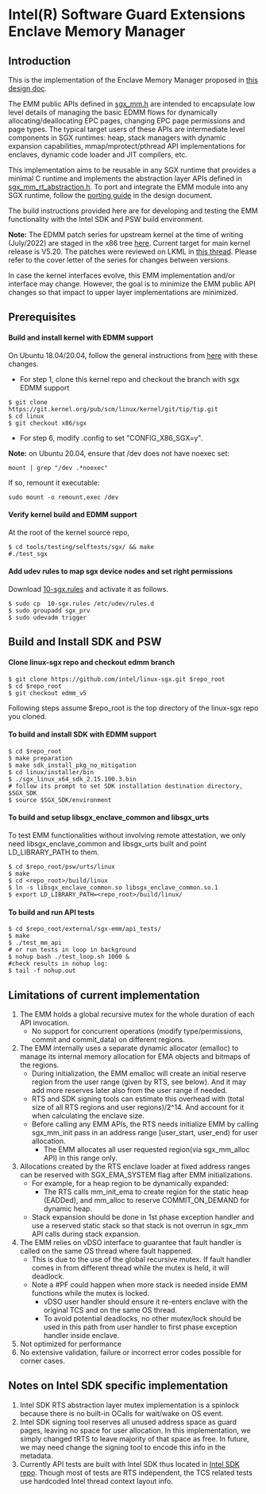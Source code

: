 Intel(R) Software Guard Extensions Enclave Memory Manager
=============================================================
Introduction
---------------------------------
This is the implementation of the Enclave Memory Manager proposed in [this design doc](design_docs/SGX_EMM.md).

The EMM public APIs defined in [sgx_mm.h](include/sgx_mm.h) are intended to encapsulate low level details
of managing the basic EDMM flows for dynamically allocating/deallocating EPC pages, changing EPC page
permissions and page types. The typical target users of these APIs are intermediate level components
in SGX runtimes: heap, stack managers with dynamic expansion capabilities, mmap/mprotect/pthread API
implementations for enclaves, dynamic code loader and JIT compilers, etc.
 
This implementation aims to be reusable in any SGX runtime that provides a minimal C runtime and
implements the abstraction layer APIs defined in [sgx_mm_rt_abstraction.h](include/sgx_mm_rt_abstraction.h).
To port and integrate the EMM module into any SGX runtime, follow the [porting guide](design_docs/SGX_EMM.md#porting-emm-to-different-runtimes) in the design document.

The build instructions provided here are for developing and testing the EMM functionality with the Intel SDK and PSW build environment.

**Note:** The EDMM patch series for upstream kernel at the time of writing (July/2022) are staged in the x86 tree [here](https://git.kernel.org/pub/scm/linux/kernel/git/tip/tip.git/log/?h=x86/sgx). Current target for main kernel release is V5.20.
The patches were reviewed on LKML in [this thread](https://lore.kernel.org/lkml/YnrllJ2OqmcqLUuv@kernel.org/T/).
Please refer to the cover letter of the series for changes between versions.

In case the kernel interfaces evolve, this EMM implementation and/or interface may change. However, the goal is to minimize the EMM public API changes so that impact to upper layer implementations are minimized. 

Prerequisites
-------------------------------

#### Build and install kernel with EDMM support
On Ubuntu 18.04/20.04, follow the general instructions from [here](https://wiki.ubuntu.com/KernelTeam/GitKernelBuild) with these changes.

- For step 1, clone this kernel repo and checkout the branch with sgx EDMM support
```
$ git clone https://git.kernel.org/pub/scm/linux/kernel/git/tip/tip.git
$ cd linux
$ git checkout x86/sgx
```

- For step 6, modify .config to set "CONFIG_X86_SGX=y".

**Note:** on Ubuntu 20.04,  ensure that /dev does not have noexec set:
```
mount | grep "/dev .*noexec"
```
If so, remount it executable:
```
sudo mount -o remount,exec /dev
```

#### Verify kernel build and EDMM support
At the root of the kernel source repo,
```
$ cd tools/testing/selftests/sgx/ && make
#./test_sgx
```
#### Add udev rules to map sgx device nodes and set right permissions
Download [10-sgx.rules](https://github.com/intel/SGXDataCenterAttestationPrimitives/blob/master/driver/linux/10-sgx.rules) and activate it as follows.
```
$ sudo cp  10-sgx.rules /etc/udev/rules.d
$ sudo groupadd sgx_prv
$ sudo udevadm trigger
```
Build and Install SDK and PSW
------------------------------

#### Clone linux-sgx repo and checkout edmm branch
```
$ git clone https://github.com/intel/linux-sgx.git $repo_root
$ cd $repo_root
$ git checkout edmm_v5
```
Following steps assume $repo_root is the top directory of the linux-sgx repo you cloned.

#### To build and install SDK with EDMM support
```
$ cd $repo_root
$ make preparation
$ make sdk_install_pkg_no_mitigation
$ cd linux/installer/bin
$ ./sgx_linux_x64_sdk_2.15.100.3.bin
# follow its prompt to set SDK installation destination directory, $SGX_SDK
$ source $SGX_SDK/environment
```

#### To build and setup libsgx_enclave_common and libsgx_urts
To test EMM functionalities without involving remote attestation, we only need libsgx_enclave_common and libsgx_urts built and point LD_LIBRARY_PATH to them.

```
$ cd $repo_root/psw/urts/linux
$ make
$ cd <repo_root>/build/linux
$ ln -s libsgx_enclave_common.so libsgx_enclave_common.so.1
$ export LD_LIBRARY_PATH=<repo_root>/build/linux/
```

#### To build and run API tests
```
$ cd $repo_root/external/sgx-emm/api_tests/
$ make
$ ./test_mm_api
# or run tests in loop in background
$ nohup bash ./test_loop.sh 1000 &
#check results in nohup log:
$ tail -f nohup.out
```

Limitations of current implementation
---------------------------------------
1. The EMM holds a global recursive mutex for the whole duration of each API invocation.
	- No support for concurrent operations (modify type/permissions, commit and commit_data) on different regions.
2. The EMM internally uses a separate dynamic allocator (emalloc) to manage its internal memory allocation for EMA objects and bitmaps of the regions.
    - During initialization, the EMM emalloc will create an initial reserve region from the user range (given by RTS, see below). And it may add more reserves later also from the user range if needed.
    - RTS and SDK signing tools can estimate this overhead with (total size of all RTS regions and user regions)/2^14. And account for it when calculating the enclave size.
	- Before calling any EMM APIs, the RTS needs initialize EMM by calling sgx_mm_init pass in an address range [user_start, user_end) for user allocation.
        - The EMM allocates all user requested region(via sgx_mm_alloc API) in this range only.
3. Allocations created by the RTS enclave loader at fixed address ranges can be reserved with SGX_EMA_SYSTEM flag after EMM initializations.
	- For example, for a heap region to be dynamically expanded:
		- The RTS calls mm_init_ema to create region for the static heap (EADDed), and mm_alloc to reserve COMMIT_ON_DEMAND for dynamic heap.
	- Stack expansion should be done in 1st phase exception handler and use a reserved static stack so that stack is not overrun in sgx_mm API calls during stack expansion.
4. The EMM relies on vDSO interface to guarantee that fault handler is called on the same OS thread where fault happened.
	- This is due to the use of the global recursive mutex. If fault handler comes in from different thread while the mutex is held, it will deadlock.
	- Note a #PF could happen when more stack is needed inside EMM functions while the mutex is locked.
		- vDSO user handler should ensure it re-enters enclave with the original TCS and on the same OS thread.
		- To avoid potential deadlocks, no other mutex/lock should be used in this path from user handler to first phase exception handler inside enclave.
5. Not optimized for performance
6. No extensive validation, failure or incorrect error codes possible for corner cases.

Notes on Intel SDK specific implementation
-----------------------------------------
1. 	Intel SDK RTS abstraction layer mutex implementation is a spinlock because there is no built-in OCalls for wait/wake on OS event.
2. 	Intel SDK signing tool reserves all unused address space as guard pages, leaving no space for user allocation. In this implementation, we simply changed tRTS to leave majority of that space as free. In future, we may need change the signing tool to encode this info in the metadata.
3. 	Currently API tests are built with Intel SDK thus located in [Intel SDK repo](https://github.com/intel/linux-sgx/external/sgx-emm/api_tests). Though most of tests are RTS independent, the TCS related tests use hardcoded Intel thread context layout info.


